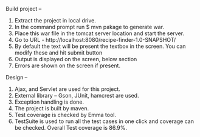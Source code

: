 Build project – 
1.	Extract the project in local drive. 
2.	In the command prompt run $ mvn pakage to generate war.
3.	Place this war file in the tomcat server location and start the server.
4.	Go to URL - http://localhost:8080/recipe-finder-1.0-SNAPSHOT/ 
5.	By default the text will be present the textbox in the screen. You can modify these and hit submit button  
6.	Output is displayed on the screen, below section
7.	Errors are shown on the screen if present.

Design –
1.	Ajax, and Servlet are used for this project.
2.	External library – Gson, JUnit, hamcrest are used.
3.	Exception handling is done.
4.	The project is built by maven.
5.	Test coverage is checked by Emma tool.
6.	TestSuite is used to run all the test cases in one click and coverage can be checked. Overall Test coverage is 86.9%.
